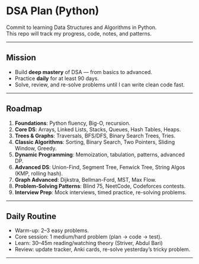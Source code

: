 # DSA Plan (Python)

Commit to learning Data Structures and Algorithms in Python.  
This repo will track my progress, code, notes, and patterns.

---

## Mission
- Build **deep mastery** of DSA — from basics to advanced.
- Practice **daily** for at least 90 days.
- Solve, review, and re-solve problems until I can write clean code fast.

---

## Roadmap
1. **Foundations**: Python fluency, Big-O, recursion.
2. **Core DS**: Arrays, Linked Lists, Stacks, Queues, Hash Tables, Heaps.
3. **Trees & Graphs**: Traversals, BFS/DFS, Binary Search Trees, Tries.
4. **Classic Algorithms**: Sorting, Binary Search, Two Pointers, Sliding Window, Greedy.
5. **Dynamic Programming**: Memoization, tabulation, patterns, advanced DP.
6. **Advanced DS**: Union-Find, Segment Tree, Fenwick Tree, String Algos (KMP, rolling hash).
7. **Graph Advanced**: Dijkstra, Bellman-Ford, MST, Max Flow.
8. **Problem-Solving Patterns**: Blind 75, NeetCode, Codeforces contests.
9. **Interview Prep**: Mock interviews, timed practice, re-solving problems.

---

## Daily Routine
- Warm-up: 2–3 easy problems.
- Core session: 1 medium/hard problem (plan → code → test).
- Learn: 30–45m reading/watching theory (Striver, Abdul Bari)
- Review: update tracker, Anki cards, re-solve yesterday’s tricky problem.

--- 
